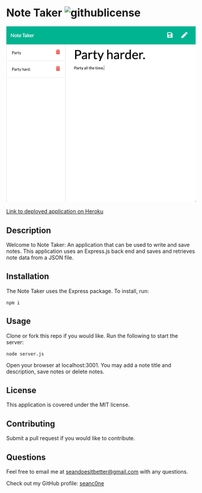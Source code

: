 # Note Taker ![githublicense](https://img.shields.io/badge/license-MIT-blue.svg)

[![ScreenShot](screenshot.png)](https://lit-reef-93078.herokuapp.com/)

[Link to deployed application on Heroku](https://lit-reef-93078.herokuapp.com/)

## Description

Welcome to Note Taker: An application that can be used to write and save notes. This application uses an Express.js back end and saves and retrieves note data from a JSON file.


## Installation

The Note Taker uses the Express package. To install, run: 

```
npm i
```

## Usage

Clone or fork this repo if you would like. Run the following to start the server:
```
node server.js
```
Open your browser at localhost:3001. You may add a note title and description, save notes or delete notes.

## License

This application is covered under the MIT license.

## Contributing

Submit a pull request if you would like to contribute.

## Questions
Feel free to email me at seandoesitbetter@gmail.com with any questions.

Check out my GitHub profile: [seanc0ne](https://www.github.com/seanc0ne)